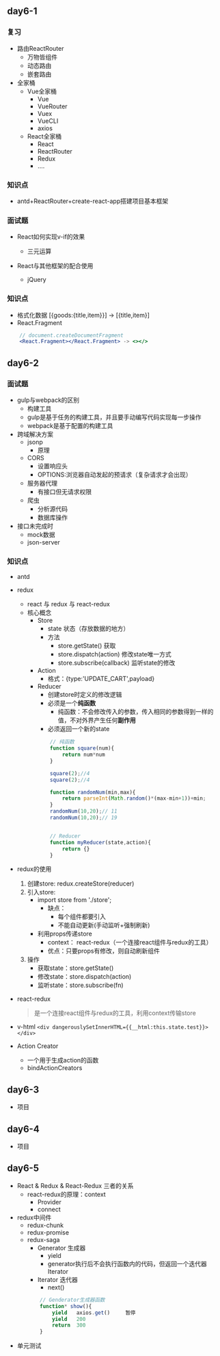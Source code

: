 ## day6-1

### 复习
* 路由ReactRouter
    * 万物皆组件
    * 动态路由
    * 嵌套路由
* 全家桶
    * Vue全家桶
        * Vue
        * VueRouter
        * Vuex
        * VueCLI
        * axios
    * React全家桶
        * React
        * ReactRouter
        * Redux
        * ....
    
### 知识点
* antd+ReactRouter+create-react-app搭建项目基本框架

### 面试题
* React如何实现v-if的效果
    * 三元运算

* React与其他框架的配合使用
    * jQuery

### 知识点
* 格式化数据
    [{goods:{title,item}}] -> [{title,item}]
* React.Fragment 
```jsx
    // document.createDocumentFragment
    <React.Fragment></React.Fragment> -> <></>
```


## day6-2

### 面试题
* gulp与webpack的区别
    * 构建工具
    * gulp是基于任务的构建工具，并且要手动编写代码实现每一步操作
    * webpack是基于配置的构建工具
* 跨域解决方案
    * jsonp
        * 原理
    * CORS
        * 设置响应头
        * OPTIONS:浏览器自动发起的预请求（复杂请求才会出现）
    * 服务器代理
        * 有接口但无请求权限
    * 爬虫
        * 分析源代码
        * 数据库操作
* 接口未完成时
    * mock数据
    * json-server

### 知识点
* antd
* redux
    * react 与 redux 与 react-redux
    * 核心概念
        * Store
            * state 状态（存放数据的地方）
            * 方法
                * store.getState()          获取
                * store.dispatch(action)    修改state唯一方式
                * store.subscribe(callback) 监听state的修改
        * Action
            * 格式：{type:'UPDATE_CART',payload}
        * Reducer
            * 创建store时定义的修改逻辑
            * 必须是一个**纯函数**
                * 纯函数：不会修改传入的参数，传入相同的参数得到一样的值，不对外界产生任何**副作用**
            * 必须返回一个新的state
            ```js
                // 纯函数
                function square(num){
                    return num*num
                }

                square(2);//4
                square(2);//4

                function randomNum(min,max){
                    return parseInt(Math.random()*(max-min+1))+min;
                }
                randomNum(10,20);// 11
                randomNum(10,20);// 19


                // Reducer
                function myReducer(state,action){
                    return {}
                }
            ```
* redux的使用
    1. 创建store: redux.createStore(reducer)
    2. 引入store: 
        * import store from './store';
            * 缺点：
                * 每个组件都要引入
                * 不能自动更新(手动监听+强制刷新)
        * 利用props传递store
            * context： react-redux（一个连接react组件与redux的工具）
            * 优点：只要props有修改，则自动刷新组件
    3. 操作
        * 获取state：store.getState()
        * 修改state：store.dispatch(action)
        * 监听state：store.subscribe(fn)

* react-redux
    > 是一个连接react组件与redux的工具，利用context传输store

* v-html
    `<div dangerouslySetInnerHTML={{__html:this.state.test}}></div>`
* Action Creator
    * 一个用于生成action的函数
    * bindActionCreators

## day6-3
* 项目
## day6-4
* 项目

## day6-5
* React & Redux & React-Redux 三者的关系
    * react-redux的原理：context
        * Provider
        * connect
* redux中间件
    * redux-chunk
    * redux-promise
    * redux-saga
        * Generator 生成器
            * yield
            * generator执行后不会执行函数内的代码，但返回一个迭代器Iterator
        * Iterator  迭代器
            * next()
        ```js
            // Genderator生成器函数
            function* show(){
                yield   axios.get()     暂停
                yield   200
                return  300
            }
        ```
* 单元测试
